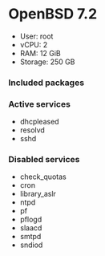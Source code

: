 # OpenBSD 7.2

- User: root
- vCPU: 2
- RAM: 12 GiB
- Storage: 250 GB

### Included packages

### Active services

- dhcpleased
- resolvd
- sshd

### Disabled services

- check_quotas
- cron
- library_aslr
- ntpd
- pf
- pflogd
- slaacd
- smtpd
- sndiod
